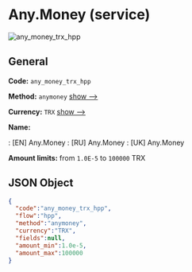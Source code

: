
# Any.Money (service) 
![any_money_trx_hpp](https://static.openfintech.io/payment_methods/any_money_trx_hpp/logo.svg?w=400&c=v0.59.26#w200)  

## General 
 
**Code:** `any_money_trx_hpp` 
 
**Method:** `anymoney` 
 [show -->](/payment-methods/anymoney/) 
 
**Currency:** `TRX` [show -->](/currencies/TRX/) 
 
**Name:** 
 
:	[EN] Any.Money 
:	[RU] Any.Money 
:	[UK] Any.Money 
 
**Amount limits:** from `1.0E-5` to `100000` TRX 

## JSON Object 

```json
{
  "code":"any_money_trx_hpp",
  "flow":"hpp",
  "method":"anymoney",
  "currency":"TRX",
  "fields":null,
  "amount_min":1.0e-5,
  "amount_max":100000
}
```  
